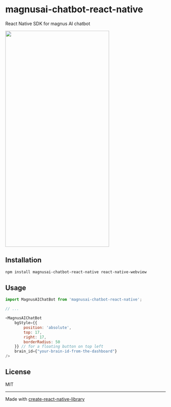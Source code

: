 # magnusai-chatbot-react-native

React Native SDK for magnus AI chatbot

<img src="https://github.com/shuvo0074/react-native-magnusai-chatbot/assets/38061271/787311e1-b366-4b3f-8f5c-d07b5edaaec3" width="326" height="676" />

## Installation

```sh
npm install magnusai-chatbot-react-native react-native-webview
```

## Usage

```js
import MagnusAIChatBot from 'magnusai-chatbot-react-native';

// ...

<MagnusAIChatBot
    bgStyle={{
        position: 'absolute',
        top: 17,
        right: 17,
        borderRadius: 50
    }} // for a floating button on top left
    brain_id={"your-brain-id-from-the-dashboard"}
/>
```

## License

MIT

---

Made with [create-react-native-library](https://github.com/callstack/react-native-builder-bob)
